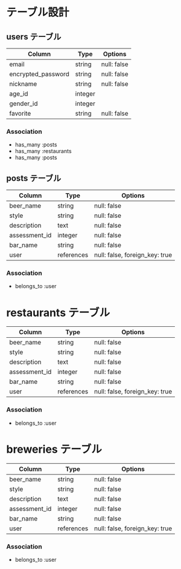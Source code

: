 # テーブル設計

## users テーブル

| Column             | Type     | Options     |
| ------------------ | -------- | ----------- |
| email              | string   | null: false |
| encrypted_password | string   | null: false |
| nickname           | string   | null: false |
| age_id             | integer  |             |
| gender_id          | integer  |             |
| favorite           | string   | null: false |

### Association

- has_many :posts
- has_many :restaurants
- has_many :posts

## posts テーブル

| Column         | Type       | Options                        |
| -------------- | ---------- | ------------------------------ |
| beer_name      | string     | null: false                    |
| style          | string     | null: false                    |
| description    | text       | null: false                    |
| assessment_id  | integer    | null: false                    |
| bar_name       | string     | null: false                    |
| user           | references | null: false, foreign_key: true |

### Association
- belongs_to :user

# restaurants テーブル

| Column         | Type       | Options                        |
| -------------- | ---------- | ------------------------------ |
| beer_name      | string     | null: false                    |
| style          | string     | null: false                    |
| description    | text       | null: false                    |
| assessment_id  | integer    | null: false                    |
| bar_name       | string     | null: false                    |
| user           | references | null: false, foreign_key: true |

### Association
- belongs_to :user

# breweries テーブル

| Column         | Type       | Options                        |
| -------------- | ---------- | ------------------------------ |
| beer_name      | string     | null: false                    |
| style          | string     | null: false                    |
| description    | text       | null: false                    |
| assessment_id  | integer    | null: false                    |
| bar_name       | string     | null: false                    |
| user           | references | null: false, foreign_key: true |

### Association
- belongs_to :user